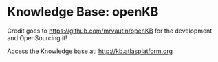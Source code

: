 # Knowledge Base: openKB

Credit goes to https://github.com/mrvautin/openKB for the development and OpenSourcing it! 

Access the Knowledge base at: http://kb.atlasplatform.org


